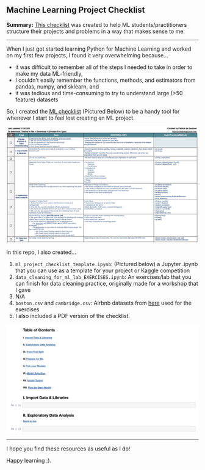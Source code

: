 ## Machine Learning Project Checklist

**Summary:** [This checklist](http://bit.ly/ml_proj_checklist) was created to help ML students/practitioners structure their projects and problems in a way that makes sense to me.

---

When I just got started learning Python for Machine Learning and worked on my first few projects, I found it very overwhelming because...
- it was difficult to remember all of the steps I needed to take in order to make my data ML-friendly,
- I couldn't easily remember the functions, methods, and estimators from pandas, numpy, and sklearn, and
- it was tedious and time-consuming to try to understand large (>50 feature) datasets

So, I created the [ML checklist](http://bit.ly/ml_proj_checklist) (Pictured Below) to be a handy tool for whenever I start to feel lost creating an ML project.

<img src="assets/ml_proj_checklist.png"
     alt="Machine Learning Checklist"/>

In this repo, I also created...
1. `ml_project_checklist_template.ipynb`: (Pictured below) a Jupyter .ipynb that you can use as a template for your project or Kaggle competition
2. `data_cleaning_for_ml_lab_EXERCISES.ipynb`: An exercises/lab that you can finish for data cleaning practice, originally made for a workshop that I gave
3. N/A
4. `boston.csv` and `cambridge.csv`: Airbnb datasets from [here](http://insideairbnb.com/get-the-data.html) used for the exercises
5. I also included a PDF version of the checklist.

<img src="assets/proj_template.png"
     alt="iPynb Template"/>

---

I hope you find these resources as useful as I do!

Happy learning :). 